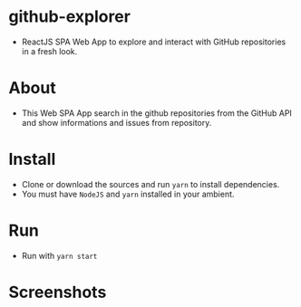 # github-explorer
- ReactJS SPA Web App to explore and interact with GitHub repositories in a fresh look.

# About
- This Web SPA App search in the github repositories from the GitHub API and show informations and issues from repository.

# Install
- Clone or download the sources and run <code>yarn</code> to install dependencies.
- You must have <code>NodeJS</code> and <code>yarn</code> installed in your ambient.

# Run
- Run with <code>yarn start</code>

# Screenshots

